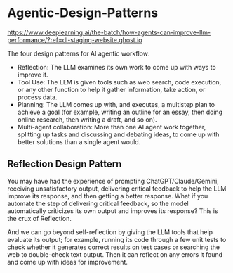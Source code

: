 # Agentic-Design-Patterns

https://www.deeplearning.ai/the-batch/how-agents-can-improve-llm-performance/?ref=dl-staging-website.ghost.io

The four design patterns for AI agentic workflow:

- Reflection: The LLM examines its own work to come up with ways to improve it. 
- Tool Use: The LLM is given tools such as web search, code execution, or any other function to help it gather information, take action, or process data.
- Planning: The LLM comes up with, and executes, a multistep plan to achieve a goal (for example, writing an outline for an essay, then doing online research, then writing a draft, and so on).
- Multi-agent collaboration: More than one AI agent work together, splitting up tasks and discussing and debating ideas, to come up with better solutions than a single agent would.

## Reflection Design Pattern

You may have had the experience of prompting ChatGPT/Claude/Gemini, receiving unsatisfactory output, delivering critical feedback to help the LLM improve its response, and then getting a better response. What if you automate the step of delivering critical feedback, so the model automatically criticizes its own output and improves its response? This is the crux of Reflection. 

And we can go beyond self-reflection by giving the LLM tools that help evaluate its output; for example, running its code through a few unit tests to check whether it generates correct results on test cases or searching the web to double-check text output. Then it can reflect on any errors it found and come up with ideas for improvement.


